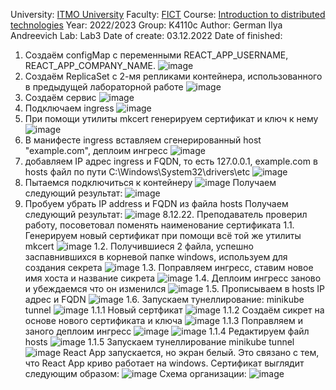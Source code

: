 University: [ITMO University](https://itmo.ru/ru/)
Faculty: [FICT](https://fict.itmo.ru)
Course: [Introduction to distributed technologies](https://github.com/itmo-ict-faculty/introduction-to-distributed-technologies)
Year: 2022/2023
Group: K4110c
Author: German Ilya Andreevich
Lab: Lab3
Date of create: 03.12.2022
Date of finished: 
1. Создаём configMap с переменными REACT_APP_USERNAME, REACT_APP_COMPANY_NAME.
![image](https://user-images.githubusercontent.com/116584865/206217285-f955ff7c-8a4c-44a2-b9a8-b409f51a2e17.png)
2. Создаём ReplicaSet с 2-мя репликами контейнера, использованного в предыдущей лабораторной работе 
![image](https://user-images.githubusercontent.com/116584865/206219569-20f02509-e06f-4030-8dba-82c38ae6dbf9.png)
3. Создаём сервис
![image](https://user-images.githubusercontent.com/116584865/206220556-e808337f-f032-42dc-98d6-efedf6aacc7f.png)
4. Подключаем ingress 
![image](https://user-images.githubusercontent.com/116584865/206226499-c445a1c4-af7e-4832-9ee1-4503a51edbd9.png)
5. При помощи утилиты mkcert генерируем сертификат и ключ к нему
![image](https://user-images.githubusercontent.com/116584865/206274541-818247e1-1687-4366-ac3b-ca1668fc5b9b.png)
6. В манифесте ingress вставляем сгенерированный host "example.com", деплоим ингресс
![image](https://user-images.githubusercontent.com/116584865/206284453-67f8c5a9-3de9-4ce6-9113-2bcf259c6503.png)
7. добавляем IP адрес ingress и FQDN, то есть 127.0.0.1, example.com в hosts файл по пути C:\Windows\System32\drivers\etc
![image](https://user-images.githubusercontent.com/116584865/206286024-412f6070-a542-4e9c-9944-c4f0731c0d8e.png)
8. Пытаемся подключиться к контейнеру
![image](https://user-images.githubusercontent.com/116584865/206290229-76f8a58b-e234-4cbf-ab11-4c23a2da9b04.png)
Получаем следующий результат:
![image](https://user-images.githubusercontent.com/116584865/206291174-3652ea5e-6113-4965-975a-4925c0142d8e.png)
9. Пробуем убрать IP address и FQDN из файла hosts
Получаем следующий результат:
![image](https://user-images.githubusercontent.com/116584865/206291348-239a8361-5310-46d1-baf7-eed962b72190.png)
8.12.22. Преподаватель проверил работу, посоветовал поменять наименование сертификата
1.1. Генерируем новый сертификат при помощи всё той же утилиты mkcert
![image](https://user-images.githubusercontent.com/116584865/206763285-34970f63-b482-4833-88fd-60017d57dbfb.png)
1.2. Получившиеся 2 файла, успешно заспавнившихся в корневой папке windows, используем для создания секрета
![image](https://user-images.githubusercontent.com/116584865/206763817-417a3176-2387-45a0-8090-73b58ded965d.png)
1.3. Поправляем ингресс, ставим новое имя хоста и название сикрета
![image](https://user-images.githubusercontent.com/116584865/206764900-a41d749a-ed90-4300-b72e-469f158d29f1.png)
1.4. Деплоим ингресс заново и убеждаемся что он изменился 
![image](https://user-images.githubusercontent.com/116584865/206765273-002cce95-7f70-4c15-99e0-166c3fdff410.png)
1.5. Прописываем в hosts IP адрес и FQDN
![image](https://user-images.githubusercontent.com/116584865/206839862-48b5c1c3-b492-414a-baab-51509c007eb0.png)
1.6. Запускаем тунеллирование:
minikube tunnel
![image](https://user-images.githubusercontent.com/116584865/206840121-81eecc2f-c724-4445-bd7f-9b6452961f81.png)
1.1.1 Новый сертфикат
![image](https://user-images.githubusercontent.com/116584865/206840644-b9ac0cc6-7253-4912-9085-ff2fd84e0765.png)
1.1.2 Создаём сикрет на основе нового сертификата и ключа
![image](https://user-images.githubusercontent.com/116584865/206840739-8adb9334-e9b9-4558-9394-449846bea0db.png)
1.1.3 Поправляем и заного деплоим ингресс
![image](https://user-images.githubusercontent.com/116584865/206840846-1ff88e1d-938f-4f43-bfcb-5c3669a9e510.png)
![image](https://user-images.githubusercontent.com/116584865/206840887-8419b677-7330-43f9-a401-b0539f9000dc.png)
1.1.4 Редактируем файл hosts
![image](https://user-images.githubusercontent.com/116584865/206840951-09c3cb9e-8d16-413f-b640-4ff88396f359.png)
1.1.5 Запускаем тунеллирование 
minikube tunnel
![image](https://user-images.githubusercontent.com/116584865/206841076-e6a366c7-a094-418c-bab1-be9111a952de.png)
React App запускается, но экран белый. Это связано с тем, что React App криво работает на windows.
Сертификат выглядит следующим образом:
![image](https://user-images.githubusercontent.com/116584865/206841119-a021151a-0c59-49bb-930a-3d4ea5ab7e8c.png)
Схема организации:
![image](https://user-images.githubusercontent.com/116584865/206495244-70a969db-75ad-435d-9cc7-dbce6a8974fb.png)

